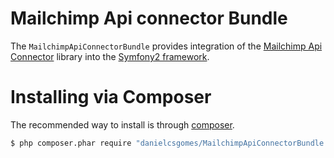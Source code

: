# Mailchimp Api connector Bundle

The `MailchimpApiConnectorBundle` provides integration of the [Mailchimp Api Connector](https://github.com/danielcsgomes/MailchimpApiConnector) library into the [Symfony2 framework](http://symfony.com).

# Installing via Composer

The recommended way to install is through [composer](http://composer.org).

```sh
$ php composer.phar require "danielcsgomes/MailchimpApiConnectorBundle:~1.0"
```
